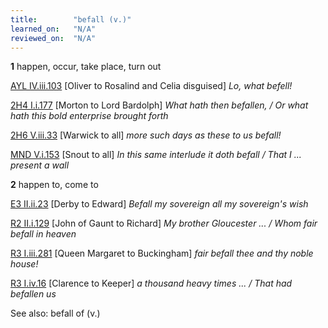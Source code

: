 ```yaml
---
title:        "befall (v.)"
learned_on:   "N/A"
reviewed_on:  "N/A"
---
```


**1** happen, occur, take place, turn out

[AYL IV.iii.103](https://www.shakespeareswords.com/Public/Play.aspx?Act=4&Scene=3&WorkId=26#207489) \[Oliver to Rosalind and Celia disguised\] *Lo, what befell!*

[2H4 I.i.177](https://www.shakespeareswords.com/Public/Play.aspx?Act=1&Scene=1&WorkId=39#257742) \[Morton to Lord Bardolph\] *What hath then befallen, / Or what hath this bold enterprise brought forth*

[2H6 V.iii.33](https://www.shakespeareswords.com/Public/Play.aspx?Act=5&Scene=3&WorkId=34#240562) \[Warwick to all\] *more such days as these to us befall!*

[MND V.i.153](https://www.shakespeareswords.com/Public/Play.aspx?Act=5&Scene=1&WorkId=4#127881) \[Snout to all\] *In this same interlude it doth befall / That I ... present a wall*

**2** happen to, come to

[E3 II.ii.23](https://www.shakespeareswords.com/Public/Play.aspx?Act=2&Scene=2&WorkId=14#163469) \[Derby to Edward\] *Befall my sovereign all my sovereign's wish*

[R2 II.i.129](https://www.shakespeareswords.com/Public/Play.aspx?Act=2&Scene=1&WorkId=22#190751) \[John of Gaunt to Richard\] *My brother Gloucester ... / Whom fair befall in heaven*

[R3 I.iii.281](https://www.shakespeareswords.com/Public/Play.aspx?Act=1&Scene=3&WorkId=6#132503) \[Queen Margaret to Buckingham\] *fair befall thee and thy noble house!*

[R3 I.iv.16](https://www.shakespeareswords.com/Public/Play.aspx?Act=1&Scene=4&WorkId=6#132626) \[Clarence to Keeper\] *a thousand heavy times ... / That had befallen us*

See also: befall of (v.)

